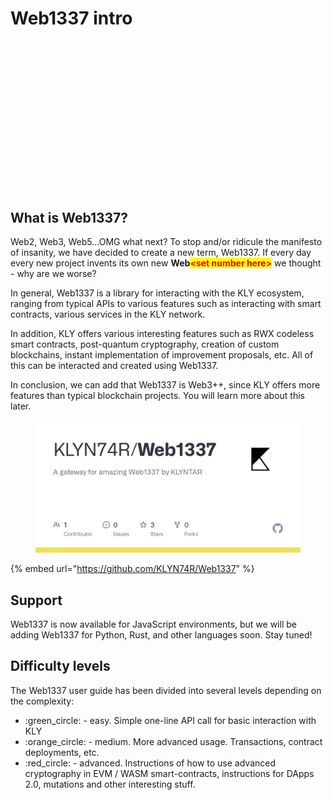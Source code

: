 # Web1337 intro

<figure><img src="../.gitbook/assets/Web1337.gif" alt=""><figcaption></figcaption></figure>

## What is Web1337?

Web2, Web3, Web5...OMG what next? To stop and/or ridicule the manifesto of insanity, we have decided to create a new term, Web1337. If every day every new project invents its own new **Web**<mark style="color:red;">**\<set number here>**</mark> we thought - why are we worse?

In general, Web1337 is a library for interacting with the KLY ecosystem, ranging from typical APIs to various features such as interacting with smart contracts, various services in the KLY network.

In addition, KLY offers various interesting features such as RWX codeless smart contracts, post-quantum cryptography, creation of custom blockchains, instant implementation of improvement proposals, etc. All of this can be interacted and created using Web1337.

In conclusion, we can add that Web1337 is Web3++, since KLY offers more features than typical blockchain projects. You will learn more about this later.

<figure><img src="../.gitbook/assets/image (1) (1) (1) (1).png" alt=""><figcaption></figcaption></figure>

{% embed url="https://github.com/KLYN74R/Web1337" %}

## Support

Web1337 is now available for JavaScript environments, but we will be adding Web1337 for Python, Rust, and other languages soon. Stay tuned!

## Difficulty levels

The Web1337 user guide has been divided into several levels depending on the complexity:

* :green\_circle: - easy. Simple one-line API call for basic interaction with KLY
* :orange\_circle: - medium. More advanced usage. Transactions, contract deployments, etc.
* :red\_circle: - advanced. Instructions of how to use advanced cryptography in EVM / WASM smart-contracts, instructions for DApps 2.0, mutations and other interesting stuff.
